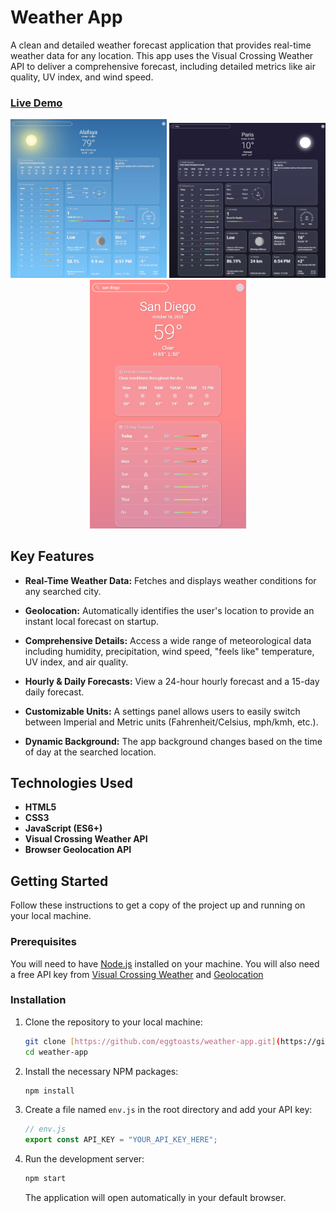 # Weather App

A clean and detailed weather forecast application that provides real-time weather data for any location. This app uses the Visual Crossing Weather API to deliver a comprehensive forecast, including detailed metrics like air quality, UV index, and wind speed.

### [Live Demo](https://eggtoasts.github.io/weather-app/)

<p align="center">
  <img src="docs/image1.png" width="250">
  <img src="docs/image2.png" width="250">
  <img src="docs/image3.png" width="250">
</p>

## Key Features

- **Real-Time Weather Data:** Fetches and displays weather conditions for any searched city.

- **Geolocation:** Automatically identifies the user's location to provide an instant local forecast on startup.
- **Comprehensive Details:** Access a wide range of meteorological data including humidity, precipitation, wind speed, "feels like" temperature, UV index, and air quality.
- **Hourly & Daily Forecasts:** View a 24-hour hourly forecast and a 15-day daily forecast.
- **Customizable Units:** A settings panel allows users to easily switch between Imperial and Metric units (Fahrenheit/Celsius, mph/kmh, etc.).
- **Dynamic Background:** The app background changes based on the time of day at the searched location.

## Technologies Used

- **HTML5**
- **CSS3**
- **JavaScript (ES6+)**
- **Visual Crossing Weather API**
- **Browser Geolocation API**

## Getting Started

Follow these instructions to get a copy of the project up and running on your local machine.

### Prerequisites

You will need to have [Node.js](https://nodejs.org/en/) installed on your machine. You will also need a free API key from [Visual Crossing Weather](https://www.visualcrossing.com/weather-api) and [Geolocation](https://ipgeolocation.io/)

### Installation

1.  Clone the repository to your local machine:
    ```bash
    git clone [https://github.com/eggtoasts/weather-app.git](https://github.com/eggtoasts/weather-app.git)
    cd weather-app
    ```
2.  Install the necessary NPM packages:
    ```bash
    npm install
    ```
3.  Create a file named `env.js` in the root directory and add your API key:
    ```javascript
    // env.js
    export const API_KEY = "YOUR_API_KEY_HERE";
    ```
4.  Run the development server:
    ```bash
    npm start
    ```
    The application will open automatically in your default browser.
